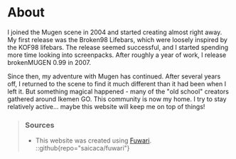 # About

I joined the Mugen scene in 2004 and started creating almost right away. My first release was the Broken98 Lifebars, which were loosely inspired by the KOF98 lifebars. The release seemed successful, and I started spending more time looking into screenpacks. After roughly a year of work, I release brokenMUGEN 0.99 in 2007. 

Since then, my adventure with Mugen has continued. After several years off, I returned to the scene to find it much different than it had been when I left it. But something magical happened - many of the "old school" creators gathered around Ikemen GO. This community is now my home. I try to stay relatively active... maybe this website will keep me on top of things!

> ### Sources 
> - This website was created using [Fuwari](https://github.com/saicaca/fuwari).
> ::github{repo="saicaca/fuwari"}